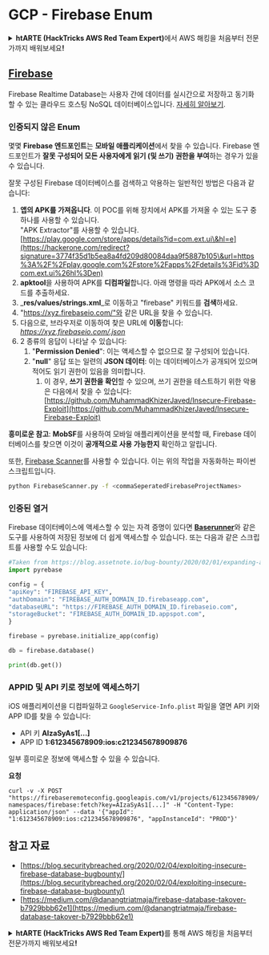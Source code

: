 # GCP - Firebase Enum

<details>

<summary><strong>htARTE (HackTricks AWS Red Team Expert)</strong>에서 AWS 해킹을 처음부터 전문가까지 배워보세요<strong>!</strong></summary>

HackTricks를 지원하는 다른 방법:

* **회사를 HackTricks에서 광고하거나 HackTricks를 PDF로 다운로드**하려면 [**SUBSCRIPTION PLANS**](https://github.com/sponsors/carlospolop)를 확인하세요!
* [**공식 PEASS & HackTricks 스웨그**](https://peass.creator-spring.com)를 얻으세요.
* [**The PEASS Family**](https://opensea.io/collection/the-peass-family)를 발견하세요. 독점적인 [**NFTs**](https://opensea.io/collection/the-peass-family) 컬렉션입니다.
* 💬 [**Discord 그룹**](https://discord.gg/hRep4RUj7f) 또는 [**텔레그램 그룹**](https://t.me/peass)에 **참여**하거나 **Twitter** 🐦 [**@carlospolopm**](https://twitter.com/carlospolopm)**을** **팔로우**하세요.
* **Hacking 트릭을 공유하려면** [**HackTricks**](https://github.com/carlospolop/hacktricks) 및 [**HackTricks Cloud**](https://github.com/carlospolop/hacktricks-cloud) github 저장소에 PR을 제출하세요.

</details>

## [Firebase](https://cloud.google.com/sdk/gcloud/reference/firebase/)

Firebase Realtime Database는 사용자 간에 데이터를 실시간으로 저장하고 동기화할 수 있는 클라우드 호스팅 NoSQL 데이터베이스입니다. [자세히 알아보기](https://firebase.google.com/products/realtime-database/).

### 인증되지 않은 Enum

몇몇 **Firebase 엔드포인트**는 **모바일 애플리케이션**에서 찾을 수 있습니다. Firebase 엔드포인트가 **잘못 구성되어 모든 사용자에게 읽기 (및 쓰기) 권한을 부여**하는 경우가 있을 수 있습니다.

잘못 구성된 Firebase 데이터베이스를 검색하고 악용하는 일반적인 방법은 다음과 같습니다:

1. **앱의 APK를 가져옵니다**. 이 POC를 위해 장치에서 APK를 가져올 수 있는 도구 중 하나를 사용할 수 있습니다.\
"APK Extractor"를 사용할 수 있습니다. [https://play.google.com/store/apps/details?id=com.ext.ui\&hl=e](https://hackerone.com/redirect?signature=3774f35d1b5ea8a4fd209d80084daa9f5887b105\&url=https%3A%2F%2Fplay.google.com%2Fstore%2Fapps%2Fdetails%3Fid%3Dcom.ext.ui%26hl%3Den)
2. **apktool**을 사용하여 APK를 **디컴파일**합니다. 아래 명령을 따라 APK에서 소스 코드를 추출하세요.
3. _**res/values/strings.xml**_로 이동하고 "firebase" 키워드를 **검색**하세요.
4. "https://xyz.firebaseio.com/"와 같은 URL을 찾을 수 있습니다.
5. 다음으로, 브라우저로 이동하여 찾은 URL에 **이동**합니다: _https://xyz.firebaseio.com/.json_
6. 2 종류의 응답이 나타날 수 있습니다:
   1. "**Permission Denied**": 이는 액세스할 수 없으므로 잘 구성되어 있습니다.
   2. "**null**" 응답 또는 일련의 **JSON 데이터**: 이는 데이터베이스가 공개되어 있으며 적어도 읽기 권한이 있음을 의미합니다.
      1. 이 경우, **쓰기 권한을 확인**할 수 있으며, 쓰기 권한을 테스트하기 위한 악용은 다음에서 찾을 수 있습니다: [https://github.com/MuhammadKhizerJaved/Insecure-Firebase-Exploit](https://github.com/MuhammadKhizerJaved/Insecure-Firebase-Exploit)

**흥미로운 참고**: **MobSF**를 사용하여 모바일 애플리케이션을 분석할 때, Firebase 데이터베이스를 찾으면 이것이 **공개적으로 사용 가능한지** 확인하고 알립니다.

또한, [Firebase Scanner](https://github.com/shivsahni/FireBaseScanner)를 사용할 수 있습니다. 이는 위의 작업을 자동화하는 파이썬 스크립트입니다.
```bash
python FirebaseScanner.py -f <commaSeperatedFirebaseProjectNames>
```
### 인증된 열거

Firebase 데이터베이스에 액세스할 수 있는 자격 증명이 있다면 [**Baserunner**](https://github.com/iosiro/baserunner)와 같은 도구를 사용하여 저장된 정보에 더 쉽게 액세스할 수 있습니다. 또는 다음과 같은 스크립트를 사용할 수도 있습니다:
```python
#Taken from https://blog.assetnote.io/bug-bounty/2020/02/01/expanding-attack-surface-react-native/
import pyrebase

config = {
"apiKey": "FIREBASE_API_KEY",
"authDomain": "FIREBASE_AUTH_DOMAIN_ID.firebaseapp.com",
"databaseURL": "https://FIREBASE_AUTH_DOMAIN_ID.firebaseio.com",
"storageBucket": "FIREBASE_AUTH_DOMAIN_ID.appspot.com",
}

firebase = pyrebase.initialize_app(config)

db = firebase.database()

print(db.get())
```
### APPID 및 API 키로 정보에 액세스하기 <a href="#access-info-with-appid-and-api-key" id="access-info-with-appid-and-api-key"></a>

iOS 애플리케이션을 디컴파일하고 `GoogleService-Info.plist` 파일을 열면 API 키와 APP ID를 찾을 수 있습니다:

* API 키 **AIzaSyAs1\[...]**
* APP ID **1:612345678909:ios:c212345678909876**

일부 흥미로운 정보에 액세스할 수 있을 수 있습니다.

**요청**

`curl -v -X POST "https://firebaseremoteconfig.googleapis.com/v1/projects/612345678909/namespaces/firebase:fetch?key=AIzaSyAs1[...]" -H "Content-Type: application/json" --data '{"appId": "1:612345678909:ios:c212345678909876", "appInstanceId": "PROD"}'`

## 참고 자료 <a href="#references" id="references"></a>

* ​[https://blog.securitybreached.org/2020/02/04/exploiting-insecure-firebase-database-bugbounty/](https://blog.securitybreached.org/2020/02/04/exploiting-insecure-firebase-database-bugbounty/)​
* ​[https://medium.com/@danangtriatmaja/firebase-database-takover-b7929bbb62e1](https://medium.com/@danangtriatmaja/firebase-database-takover-b7929bbb62e1)​

<details>

<summary><strong>htARTE (HackTricks AWS Red Team Expert)</strong>를 통해 AWS 해킹을 처음부터 전문가까지 배워보세요<strong>!</strong></summary>

HackTricks를 지원하는 다른 방법:

* HackTricks에서 **회사 광고를 보거나 HackTricks를 PDF로 다운로드**하려면 [**SUBSCRIPTION PLANS**](https://github.com/sponsors/carlospolop)를 확인하세요!
* [**공식 PEASS & HackTricks 스웨그**](https://peass.creator-spring.com)를 얻으세요.
* 독점적인 [**NFTs**](https://opensea.io/collection/the-peass-family)인 [**The PEASS Family**](https://opensea.io/collection/the-peass-family)를 발견하세요.
* 💬 [**Discord 그룹**](https://discord.gg/hRep4RUj7f) 또는 [**텔레그램 그룹**](https://t.me/peass)에 **참여**하거나 **Twitter** 🐦 [**@carlospolopm**](https://twitter.com/carlospolopm)**을** 팔로우하세요.
* **HackTricks**와 [**HackTricks Cloud**](https://github.com/carlospolop/hacktricks-cloud) github 저장소에 PR을 제출하여 자신의 해킹 기법을 공유하세요.

</details>
